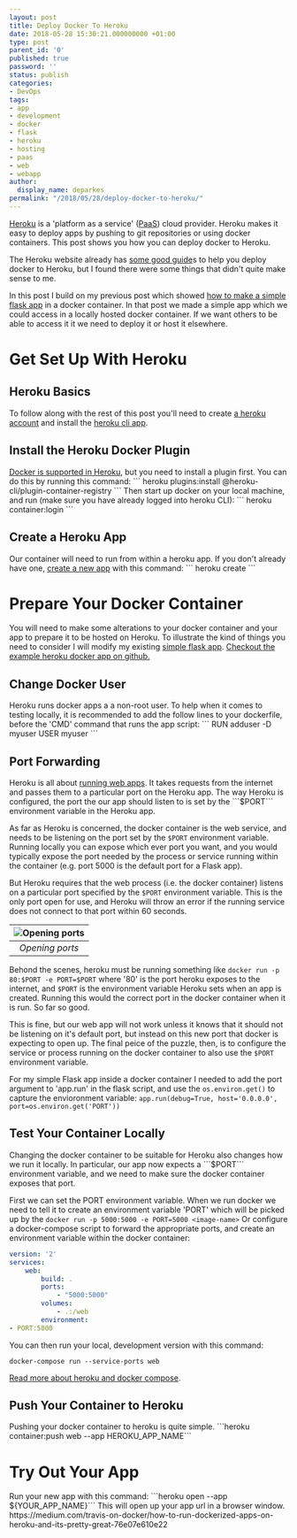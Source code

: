 ```yaml
---
layout: post
title: Deploy Docker To Heroku
date: 2018-05-28 15:30:21.000000000 +01:00
type: post
parent_id: '0'
published: true
password: ''
status: publish
categories:
- DevOps
tags:
- app
- development
- docker
- flask
- heroku
- hosting
- paas
- web
- webapp
author:
  display_name: deparkes
permalink: "/2018/05/28/deploy-docker-to-heroku/"
---
```

<a href="https://www.heroku.com/">Heroku</a> is a 'platform as a service' (<a href="https://en.wikipedia.org/wiki/Platform_as_a_service">PaaS</a>) cloud provider. Heroku makes it easy to deploy apps by pushing to git repositories or using docker containers. This post shows you how you can deploy docker to Heroku.

The Heroku website already has <a href="https://devcenter.heroku.com/articles/container-registry-and-runtime">some good guide</a>s to help you deploy docker to Heroku, but I found there were some things that didn't quite make sense to me.

In this post I build on my previous post which showed <a href="https://deparkes.co.uk/2018/03/02/simple-docker-flask-sqlite-api/">how to make a simple flask app</a> in a docker container. In that post we made a simple app which we could access in a locally hosted docker container. If we want others to be able to access it it we need to deploy it or host it elsewhere.
<h1>Get Set Up With Heroku</h1>
<h2>Heroku Basics</h2>
To follow along with the rest of this post you'll need to create <a href="https://signup.heroku.com/">a heroku account</a> and install the <a href="https://devcenter.heroku.com/articles/heroku-cli">heroku cli app</a>.
<h2>Install the Heroku Docker Plugin</h2>
<a href="https://devcenter.heroku.com/articles/container-registry-and-runtime">Docker is supported in Heroku</a>, but you need to install a plugin first. You can do this by running this command:
```
heroku plugins:install @heroku-cli/plugin-container-registry
```
Then start up docker on your local machine, and run (make sure you have already logged into heroku CLI):
``` heroku container:login ```
<h2>Create a Heroku App</h2>
Our container will need to run from within a heroku app. If you don't already have one, <a href="https://devcenter.heroku.com/articles/creating-apps">create a new app</a> with this command:
``` heroku create ```
<h1>Prepare Your Docker Container</h1>
You will need to make some alterations to your docker container and your app to prepare it to be hosted on Heroku. To illustrate the kind of things you need to consider I will modify my existing <a href="{{site.baseurl}}/2018/03/02/simple-docker-flask-sqlite-api/">simple flask app</a>.
<a href="https://github.com/deparkes/docker_flask_example/tree/heroku_app">Checkout the example heroku docker app on github.</a>
<h2>Change Docker User</h2>
Heroku runs docker apps a a non-root user. To help when it comes to testing locally, it is recommended to add the follow lines to your dockerfile, before the 'CMD' command that runs the app script:
```
RUN adduser -D myuser
USER myuser
```
<h2>Port Forwarding</h2>
Heroku is all about <a href="https://www.heroku.com/about">running web apps</a>. It takes requests from the internet and passes them to a particular port on the Heroku app. The way Heroku is configured, the port the our app should listen to is set by the ```$PORT``` environment variable in the Heroku app.

As far as Heroku is concerned, the docker container is the web service, and needs to be listening on the port set by the ```$PORT``` environment variable.
Running locally you can expose which ever port you want, and you would typically expose the port needed by the process or service running within the container (e.g. port 5000 is the default port for a Flask app).

But Heroku requires that the web process (i.e. the docker container) listens on a particular port specified by the ```$PORT``` environment variable. This is the only port open for use, and Heroku will throw an error if the running service does not connect to that port within 60 seconds.

| ![Opening ports]({{site.baseurl}}/assets/2018/05/PORT_variable-300x266.png) |
|:--:|
| *Opening ports* |

Behond the scenes, heroku must be running something like
```docker run -p 80:$PORT -e PORT=$PORT``` where '80' is the port heroku exposes to the internet, and ```$PORT``` is the environment variable Heroku sets when an app is created. Running this would the correct port in the docker container when it is run. So far so good.

This is fine, but our web app will not work unless it knows that it should not be listening on it's default port, but instead on this new port that docker is expecting to open up. The final peice of the puzzle, then, is to configure the service or process running on the docker container to also use the ```$PORT``` environment variable.

For my simple Flask app inside a docker container I needed to add the port argument to 'app.run' in the flask script, and use the ```os.environ.get()``` to capture the envioronment variable:
``` app.run(debug=True, host='0.0.0.0', port=os.environ.get('PORT')) ```
<h2>Test Your Container Locally</h2>
Changing the docker container to be suitable for Heroku also changes how we run it locally. In particular, our app now expects a ```$PORT``` environment variable, and we need to make sure the docker container exposes that port.

First we can set the PORT environment variable.
When we run docker we need to tell it to create an environment variable 'PORT' which will be picked up by the
```docker run -p 5000:5000 -e PORT=5000 <image-name>```
Or configure a docker-compose script to forward the appropriate ports, and create an environment variable within the docker container:

```yaml
version: '2'
services:
    web:
        build: .
        ports:
            - "5000:5000"
        volumes:
            - .:/web
        environment:
- PORT:5000
```

You can then run your local, development version with this command:

```docker-compose run --service-ports web```

<a href="https://devcenter.heroku.com/articles/local-development-with-docker-compose">Read more about heroku and docker compose</a>.
<h2>Push Your Container to Heroku</h2>
Pushing your docker container to heroku is quite simple.
```heroku container:push web --app HEROKU_APP_NAME```
<h1>Try Out Your App</h1>
Run your new app with this command:
```heroku open --app ${YOUR_APP_NAME}```
This will open up your app url in a browser window.
https://medium.com/travis-on-docker/how-to-run-dockerized-apps-on-heroku-and-its-pretty-great-76e07e610e22
